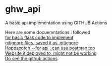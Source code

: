# ghw_api
A basic api implementation using GITHUB Actions 

Here are some docuemntations i followed \
[for basic flask code to implement ](https://flask.palletsprojects.com/en/2.2.x/quickstart/)  \
[gitignore files.  saved it as .gitignore](https://github.com/github/gitignore/blob/main/Python.gitignore) \
[Hoppscotch --for api , can use postman too](https://hoppscotch.io/) \
[Website it deployed to, might not be working](https://santoshkd.azurewebsites.net/) \
[Do see the github actions](https://github.com/yeskaydee/ghw_api/actions)
